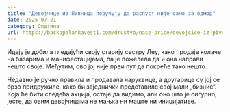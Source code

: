```yaml
---
title: "Девојчице из Пивница поручују да распуст није само за одмор"
date: 2025-07-21
category: Општина
url: https://backapalankavesti.com/drustvo/nase-price/devojcice-iz-pivnica-porucuju-da-raspust-nije-samo-za-odmor/
---
```


Идеју је добила гледајући своју старију сестру Леу, како продаје колаче на базарима и манифестацијама, па је пожелела да и она направи нешто своје. Међутим, ово јој није први пут да покреће тако нешто.

Недавно је ручно правила и продавала наруквице, а другарице су јој се брзо придружиле, како би заједнички представиле свој мали „бизнис“. Која ће бити следећа акција, остаје да видимо, али оно што је сигурно, јесте, да овим девојчицама не мањка ни маште ни иницијативе.
